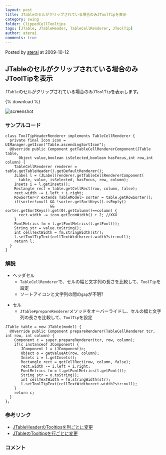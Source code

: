```yaml
---
layout: post
title: JTableのセルがクリップされている場合のみJToolTipを表示
category: swing
folder: ClippedCellTooltips
tags: [JTable, JTableHeader, TableCellRenderer, JToolTip]
author: aterai
comments: true
---
```


Posted by [aterai](http://terai.xrea.jp/aterai.html) at 2009-10-12

## JTableのセルがクリップされている場合のみJToolTipを表示
`JTable`のセルがクリップされている場合のみ`JToolTip`を表示します。

{% download %}

![screenshot](https://lh4.googleusercontent.com/_9Z4BYR88imo/TQTJNQAyg-I/AAAAAAAAAUA/F6oQbiUShl4/s800/ClippedCellTooltips.png)

### サンプルコード
<pre class="prettyprint"><code>class ToolTipHeaderRenderer implements TableCellRenderer {
  private final Icon icon = UIManager.getIcon("Table.ascendingSortIcon");
  @Override public Component getTableCellRendererComponent(JTable table,
      Object value,boolean isSelected,boolean hasFocus,int row,int column) {
    TableCellRenderer renderer = table.getTableHeader().getDefaultRenderer();
    JLabel l = (JLabel)renderer.getTableCellRendererComponent(
      table, value, isSelected, hasFocus, row, column);
    Insets i = l.getInsets();
    Rectangle rect = table.getCellRect(row, column, false);
    rect.width -= i.left + i.right;
    RowSorter&lt;? extends TableModel&gt; sorter = table.getRowSorter();
    if(sorter!=null &amp;&amp; !sorter.getSortKeys().isEmpty()
                    &amp;&amp; sorter.getSortKeys().get(0).getColumn()==column) {
      rect.width -= icon.getIconWidth() + 2; //XXX
    }
    FontMetrics fm = l.getFontMetrics(l.getFont());
    String str = value.toString();
    int cellTextWidth = fm.stringWidth(str);
    l.setToolTipText(cellTextWidth&gt;rect.width?str:null);
    return l;
  }
}
</code></pre>

### 解説
- ヘッダセル
    - `TableCellRenderer`で、セルの幅と文字列の長さを比較して、`ToolTip`を設定
    - ソートアイコンと文字列の間の`gap`が不明?

<!-- dummy comment line for breaking list -->

- セル
    - `JTable#prepareRenderer`メソッドをオーバーライドし、セルの幅と文字列の長さを比較して、`ToolTip`を設定

<!-- dummy comment line for breaking list -->

<pre class="prettyprint"><code>JTable table = new JTable(model) {
  @Override public Component prepareRenderer(TableCellRenderer tcr, int row, int column) {
    Component c = super.prepareRenderer(tcr, row, column);
    if(c instanceof JComponent) {
       JComponent l = (JComponent)c;
       Object o = getValueAt(row, column);
       Insets i = l.getInsets();
       Rectangle rect = getCellRect(row, column, false);
       rect.width -= i.left + i.right;
       FontMetrics fm = l.getFontMetrics(l.getFont());
       String str = o.toString();
       int cellTextWidth = fm.stringWidth(str);
       l.setToolTipText(cellTextWidth&gt;rect.width?str:null);
    }
    return c;
  }
};
</code></pre>

### 参考リンク
- [JTableHeaderのTooltipsを列ごとに変更](http://terai.xrea.jp/Swing/HeaderTooltips.html)
- [JTableのTooltipsを行ごとに変更](http://terai.xrea.jp/Swing/RowTooltips.html)

<!-- dummy comment line for breaking list -->

### コメント
